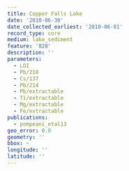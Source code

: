 ```yaml
---
title: Copper Falls Lake
date: '2010-06-30'
date_collected_earliest: '2010-06-01'
record_type: core
medium: lake_sediment
feature: '828'
description: ''
parameters:
  - LOI
  - Pb/210
  - Cs/137
  - Pb/214
  - Pb/extractable
  - Ti/extractable
  - Mg/extractable
  - Fe/extractable
publications:
  - pompeani_etal13
geo_error: 0.0
geometry: ''
bbox: ~
longitude: ''
latitude: ''
---
```


